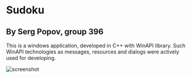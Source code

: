# Sudoku
## By Serg Popov, group 396

This is a windows application, developed in C++ with WinAPI library. 
Such WinAPI technologies as messages, resources and dialogs were actively used for developing.

![screenshot](https://s10.postimg.org/ln3v12t9l/sudoku_screenshot.jpg)

